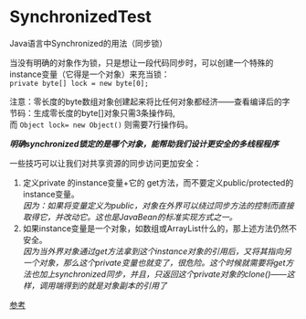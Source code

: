 # SynchronizedTest
Java语言中Synchronized的用法（同步锁）  

当没有明确的对象作为锁，只是想让一段代码同步时，可以创建一个特殊的instance变量（它得是一个对象）来充当锁：  
`private byte[] lock = new byte[0]; `  
  
注意：零长度的byte数组对象创建起来将比任何对象都经济――查看编译后的字节码：生成零长度的byte[]对象只需3条操作码,  
而 `Object lock= new Object()` 则需要7行操作码。  

***明确synchronized锁定的是哪个对象，能帮助我们设计更安全的多线程程序***
  
  
一些技巧可以让我们对共享资源的同步访问更加安全：
1. 定义private 的instance变量+它的 get方法，而不要定义public/protected的instance变量。  
*因为：如果将变量定义为public，对象在外界可以绕过同步方法的控制而直接取得它，并改动它。这也是JavaBean的标准实现方式之一。*  
2. 如果instance变量是一个对象，如数组或ArrayList什么的，那上述方法仍然不安全。  
*因为当外界对象通过get方法拿到这个instance对象的引用后，又将其指向另一个对象，那么这个private变量也就变了，很危险。这个时候就需要将get方法也加上synchronized同步，并且，只返回这个private对象的clone()――这样，调用端得到的就是对象副本的引用了*  

  
[参考](http://www.cnblogs.com/GnagWang/archive/2011/02/27/1966606.html)
